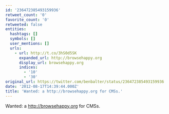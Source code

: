 ```yaml
---
id: '236472385493159936'
retweet_count: '0'
favorite_count: '0'
retweeted: false
entities:
  hashtags: []
  symbols: []
  user_mentions: []
  urls:
    - url: http://t.co/3hS0d5SK
      expanded_url: http://browsehappy.org
      display_url: browsehappy.org
      indices:
        - '10'
        - '30'
original_url: https://twitter.com/benbalter/status/236472385493159936
date: '2012-08-17T14:39:44.000Z'
title: 'Wanted: a http://browsehappy.org for CMSs.'
---
```


Wanted: a http://browsehappy.org for CMSs.